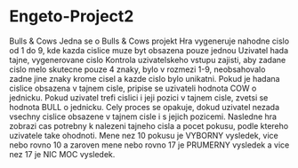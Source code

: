 # Engeto-Project2
Bulls &amp; Cows
Jedna se o Bulls &amp; Cows projekt
Hra vygeneruje nahodne cislo od 1 do 9, kde kazda cislice muze byt obsazena pouze jednou
Uzivatel hada tajne, vygenerovane cislo
Kontrola uzivatelskeho vstupu zajisti, aby zadane cislo melo skutecne pouze 4 znaky, bylo v rozmezi 1-9, neobsahovalo zadne jine znaky krome cisel a kazde cislo bylo unikatni.
Pokud je hadana cislice obsazena v tajnem cisle, pripise se uzivateli hodnota COW o jednicku. Pokud uzivatel trefi cislici i jeji pozici v tajnem cisle, zvetsi se hodnota BULL o jednicku.
Cely proces se opakuje, dokud uzivatel nezada vsechny cislice obsazene v tajnem cisle i s jejich pozicemi.
Nasledne hra zobrazi cas potrebny k nalezeni tajneho cisla a pocet pokusu, podle ktereho uzivatele take ohodnoti. 
Mene nez 10 pokusu je VYBORNY vysledek, vice nebo rovno 10 a zaroven mene nebo rovno 17 je PRUMERNY vysledek a vice nez 17 je NIC MOC vysledek.
